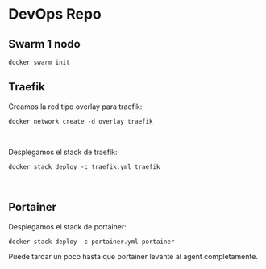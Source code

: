 # DevOps Repo

## Swarm 1 nodo

```
docker swarm init
````

## Traefik

Creamos la red tipo overlay para traefik:
```
docker network create -d overlay traefik
```
<br>

Desplegamos el stack de traefik:
```
docker stack deploy -c traefik.yml traefik
```
<br>


## Portainer
Desplegamos el stack de portainer:
```
docker stack deploy -c portainer.yml portainer
```
Puede tardar un poco hasta que portainer levante al agent completamente.


